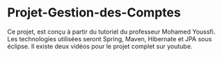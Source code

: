 # Projet-Gestion-des-Comptes
Ce projet, est conçu à partir du tutoriel du professeur Mohamed Youssfi. Les technologies utilisées seront Spring, Maven, Hibernate et JPA sous éclipse. Il existe deux vidéos pour le projet complet sur youtube.
